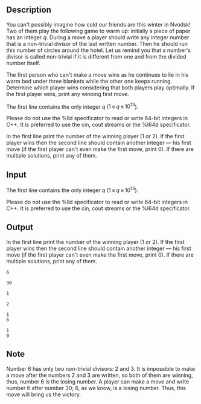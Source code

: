 ## Description

<div><p>You can't possibly imagine how cold our friends are this winter in Nvodsk! Two of them play the following game to warm up: initially a piece of paper has an integer <span class="tex-span"><i>q</i></span>. During a move a player should write any integer number that is a <span class="tex-font-style-underline">non-trivial</span> divisor of the last written number. Then he should run this number of circles around the hotel. Let us remind you that a number's divisor is called <span class="tex-font-style-underline">non-trivial</span> if it is different from one and from the divided number itself. </p><p>The first person who <span class="tex-font-style-bf">can't make a move wins</span> as he continues to lie in his warm bed under three blankets while the other one keeps running. Determine which player wins considering that both players play optimally. If the first player wins, print any winning first move.</p></div><div class="input-specification"><p>The first line contains the only integer <span class="tex-span"><i>q</i></span> (<span class="tex-span">1 ≤ <i>q</i> ≤ 10<sup class="upper-index">13</sup></span>).</p><p>Please do not use the <span class="tex-font-style-tt">%lld</span> specificator to read or write 64-bit integers in С++. It is preferred to use the <span class="tex-font-style-tt">cin</span>, <span class="tex-font-style-tt">cout</span> streams or the <span class="tex-font-style-tt">%I64d</span> specificator.</p></div><div class="output-specification"><p>In the first line print the number of the winning player (<span class="tex-span">1</span> or <span class="tex-span">2</span>). If the first player wins then the second line should contain another integer — his first move (if the first player can't even make the first move, print <span class="tex-span">0</span>). If there are multiple solutions, print any of them.</p></div>

## Input

<p>The first line contains the only integer <span class="tex-span"><i>q</i></span> (<span class="tex-span">1 ≤ <i>q</i> ≤ 10<sup class="upper-index">13</sup></span>).</p><p>Please do not use the <span class="tex-font-style-tt">%lld</span> specificator to read or write 64-bit integers in С++. It is preferred to use the <span class="tex-font-style-tt">cin</span>, <span class="tex-font-style-tt">cout</span> streams or the <span class="tex-font-style-tt">%I64d</span> specificator.</p>

## Output

<p>In the first line print the number of the winning player (<span class="tex-span">1</span> or <span class="tex-span">2</span>). If the first player wins then the second line should contain another integer — his first move (if the first player can't even make the first move, print <span class="tex-span">0</span>). If there are multiple solutions, print any of them.</p>





```input1
6

```




```input2
30

```




```input3
1

```




```output1
2

```




```output2
1
6

```




```output3
1
0

```



## Note

<p>Number <span class="tex-span">6</span> has only two non-trivial divisors: <span class="tex-span">2</span> and <span class="tex-span">3</span>. It is impossible to make a move after the numbers <span class="tex-span">2</span> and <span class="tex-span">3</span> are written, so both of them are winning, thus, number <span class="tex-span">6</span> is the losing number. A player can make a move and write number <span class="tex-span">6</span> after number <span class="tex-span">30</span>; <span class="tex-span">6</span>, as we know, is a losing number. Thus, this move will bring us the victory.</p>
